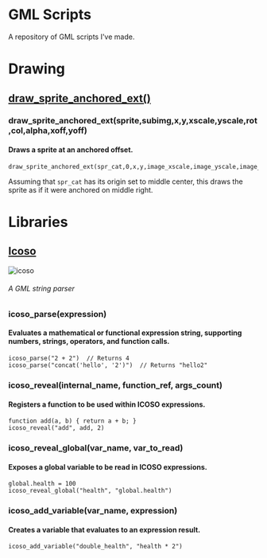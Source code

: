 # GML Scripts
A repository of GML scripts I've made.

# Drawing
## [draw_sprite_anchored_ext()](https://github.com/13eryllium/gml-scripts/blob/9e4363f2e4a52d2fb067001b23697e5dc70fb282/scripts/draw_sprite_anchored.gml)
### draw_sprite_anchored_ext(sprite,subimg,x,y,xscale,yscale,rot,col,alpha,xoff,yoff)
#### Draws a sprite at an anchored offset.
```gml
draw_sprite_anchored_ext(spr_cat,0,x,y,image_xscale,image_yscale,image_angle,image_blend,image_alpha,0.5,0);
```

Assuming that `spr_cat` has its origin set to middle center, this draws the sprite as if it were anchored on middle right.

# Libraries
## [Icoso](https://github.com/13eryllium/gml-scripts/blob/e8a9b1674c06b117e2beea961a45325c323eeaf4/scripts/icoso.gml)
![icoso](https://github.com/user-attachments/assets/1b9ec462-c57a-4ac2-9f17-b6abc9de4d07)
###### A GML string parser
### icoso_parse(expression)
#### Evaluates a mathematical or functional expression string, supporting numbers, strings, operators, and function calls.

```gml
icoso_parse("2 + 2")  // Returns 4
icoso_parse("concat('hello', '2')")  // Returns "hello2"
```

### icoso_reveal(internal_name, function_ref, args_count)
#### Registers a function to be used within ICOSO expressions.

```gml
function add(a, b) { return a + b; }
icoso_reveal("add", add, 2)
```

### icoso_reveal_global(var_name, var_to_read)
#### Exposes a global variable to be read in ICOSO expressions.

```gml
global.health = 100
icoso_reveal_global("health", "global.health")
```

### icoso_add_variable(var_name, expression)
#### Creates a variable that evaluates to an expression result.

```gml
icoso_add_variable("double_health", "health * 2")
```
